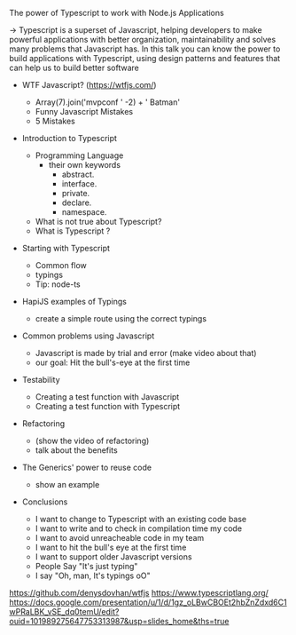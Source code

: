 The power of Typescript to work with Node.js Applications

-> Typescript is a superset of Javascript, helping developers to make powerful applications with better organization, maintainability and solves many problems that Javascript has. In this talk you can know the power to build applications with Typescript, using design patterns and features that can help us to build better software


- WTF Javascript? (https://wtfjs.com/)
    - Array(7).join('mvpconf ' -2) + ' Batman'
    - Funny Javascript Mistakes
    - 5 Mistakes

- Introduction to Typescript
    - Programming Language
        - their own keywords
            - abstract.
            - interface.
            - private.
            - declare.
            - namespace.
    - What is not true about Typescript?
    - What is Typescript ?
    
- Starting with Typescript
    - Common flow
    - typings
    - Tip: node-ts

- HapiJS examples of Typings
    - create a simple route using the correct typings

- Common problems using Javascript
    - Javascript is made by trial and error (make video about that)
    - our goal: Hit the bull's-eye at the first time 

    
- Testability
    - Creating a test function with Javascript
    - Creating a test function with Typescript

- Refactoring
    - (show the video of refactoring)
    - talk about the benefits
- The Generics' power to reuse code
    - show an example 

- Conclusions
    - I want to change to Typescript with an existing code base
    - I want to write and to check in compilation time my code
    - I want to avoid unreacheable code in my team
    - I want to hit the bull's eye at the first time 
    - I want to support older Javascript versions 
    - People Say "It's just typing"
    - I say "Oh, man, It's typings oO"



https://github.com/denysdovhan/wtfjs
https://www.typescriptlang.org/
https://docs.google.com/presentation/u/1/d/1gz_oLBwCBOEt2hbZnZdxd6C1wPRaLBK_vSE_dq0temU/edit?ouid=101989275647753313987&usp=slides_home&ths=true